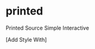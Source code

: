 # printed
Printed Source Simple Interactive

[Add Style With]
<link rel="stylesheet" href="https://cdnjs.cloudflare.com/ajax/libs/twitter-bootstrap/4.6.1/css/bootstrap.min.css">
<link rel="stylesheet" href="https://fonts.googleapis.com/css?family=Bitter:400,700">
<link rel="stylesheet" href="https://fonts.googleapis.com/css?family=Source+Sans+Pro:300,400,700">
    
